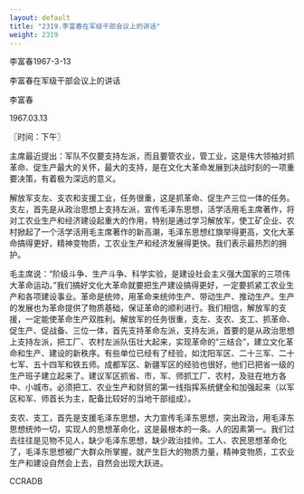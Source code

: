 ```yaml
---
layout: default
title: "2319.李富春在军级干部会议上的讲话"
weight: 2319
---
```


李富春1967-3-13

李富春在军级干部会议上的讲话

李富春

1967.03.13

〖时间：下午〗

主席最近提出：军队不仅要支持左派，而且要管农业，管工业，这是伟大领袖对抓革命、促生产最大的关怀，最大的支持，是在文化大革命发展到决战时刻的一项重要决策，有着极为深远的意义。

解放军支左、支农和支援工业，任务很重，这是抓革命、促生产三位一体的任务。支左，首先是从政治思想上支持左派，宣传毛泽东思想，活学活用毛主席著作，将对工农业生产和经济建设起重大的作用，特别是通过学习解放军，使工矿企业、农村掀起了一个活学活用毛主席著作的新高潮，毛泽东思想红旗举得更高，文化大革命搞得更好，精神变物质，工农业生产和经济发展得更快。我们表示最热烈的拥护。

毛主席说：“阶级斗争、生产斗争、科学实验，是建设社会主义强大国家的三项伟大革命运动。”我们搞好文化大革命就要把生产建设搞得更好，一定要抓紧工农业生产和各项建设事业。革命是统帅，用革命来统帅生产、带动生产、推动生产。生产的发展也为革命提供了物质基础，保证革命的顺利进行。我们相信，解放军的支援，一定能使革命生产双胜利。解放军的任务很重，支左、支农、支工、抓革命、促生产、促战备、三位一体，首先支持革命左派，支持左派，首要的是从政治思想上支持左派，把工厂、农村左派队伍壮大起来，实现革命的“三结合”，建立文化革命和生产、建设的新秩序。有些单位已经有了经验，如沈阳军区、二十三军、二十七军、五十四军和铁五师。成都军区、新疆军区的经验也很好，他们已把省一级的生产班子建立起来了。建议军区抓省、市，军、师抓工厂、农村，及驻在地方各中、小城市。必须把工、农业生产和财贸的第一线指挥系统健全和加强起来（以军区和军、师首长为主，配备比较好的当地干部组成）。

支农、支工，首先是支援毛泽东思想，大力宣传毛泽东思想，突出政治，用毛泽东思想统帅一切，实现人的思想革命化，这是最根本的一条。人的因素第一。我们过去往往是见物不见人，缺少毛泽东思想，缺少政治挂帅。工人、农民思想革命化了，毛泽东思想被广大群众所掌握，就产生巨大的物质力量，精神变物质，工农业生产和建设自然会上去，自然会出现大跃进。

CCRADB

